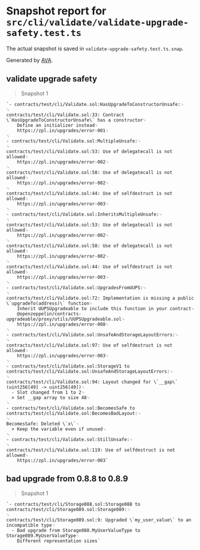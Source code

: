 # Snapshot report for `src/cli/validate/validate-upgrade-safety.test.ts`

The actual snapshot is saved in `validate-upgrade-safety.test.ts.snap`.

Generated by [AVA](https://avajs.dev).

## validate upgrade safety

> Snapshot 1

    `- contracts/test/cli/Validate.sol:HasUpgradeToConstructorUnsafe:␊
    ␊
    contracts/test/cli/Validate.sol:33: Contract \`HasUpgradeToConstructorUnsafe\` has a constructor␊
        Define an initializer instead␊
        https://zpl.in/upgrades/error-001␊
    ␊
    - contracts/test/cli/Validate.sol:MultipleUnsafe:␊
    ␊
    contracts/test/cli/Validate.sol:53: Use of delegatecall is not allowed␊
        https://zpl.in/upgrades/error-002␊
    ␊
    contracts/test/cli/Validate.sol:58: Use of delegatecall is not allowed␊
        https://zpl.in/upgrades/error-002␊
    ␊
    contracts/test/cli/Validate.sol:44: Use of selfdestruct is not allowed␊
        https://zpl.in/upgrades/error-003␊
    ␊
    - contracts/test/cli/Validate.sol:InheritsMultipleUnsafe:␊
    ␊
    contracts/test/cli/Validate.sol:53: Use of delegatecall is not allowed␊
        https://zpl.in/upgrades/error-002␊
    ␊
    contracts/test/cli/Validate.sol:58: Use of delegatecall is not allowed␊
        https://zpl.in/upgrades/error-002␊
    ␊
    contracts/test/cli/Validate.sol:44: Use of selfdestruct is not allowed␊
        https://zpl.in/upgrades/error-003␊
    ␊
    - contracts/test/cli/Validate.sol:UpgradesFromUUPS:␊
    ␊
    contracts/test/cli/Validate.sol:72: Implementation is missing a public \`upgradeTo(address)\` function␊
        Inherit UUPSUpgradeable to include this function in your contract␊
        @openzeppelin/contracts-upgradeable/proxy/utils/UUPSUpgradeable.sol␊
        https://zpl.in/upgrades/error-008␊
    ␊
    - contracts/test/cli/Validate.sol:UnsafeAndStorageLayoutErrors:␊
    ␊
    contracts/test/cli/Validate.sol:97: Use of selfdestruct is not allowed␊
        https://zpl.in/upgrades/error-003␊
    ␊
    - contracts/test/cli/Validate.sol:StorageV1 to contracts/test/cli/Validate.sol:UnsafeAndStorageLayoutErrors:␊
    ␊
    contracts/test/cli/Validate.sol:94: Layout changed for \`__gap\` (uint256[49] -> uint256[49])␊
      - Slot changed from 1 to 2␊
      > Set __gap array to size 48␊
    ␊
    - contracts/test/cli/Validate.sol:BecomesSafe to contracts/test/cli/Validate.sol:BecomesBadLayout:␊
    ␊
    BecomesSafe: Deleted \`x\`␊
      > Keep the variable even if unused␊
    ␊
    - contracts/test/cli/Validate.sol:StillUnsafe:␊
    ␊
    contracts/test/cli/Validate.sol:119: Use of selfdestruct is not allowed␊
        https://zpl.in/upgrades/error-003`

## bad upgrade from 0.8.8 to 0.8.9

> Snapshot 1

    `- contracts/test/cli/Storage088.sol:Storage088 to contracts/test/cli/Storage089.sol:Storage089:␊
    ␊
    contracts/test/cli/Storage089.sol:9: Upgraded \`my_user_value\` to an incompatible type␊
      - Bad upgrade from Storage088.MyUserValueType to Storage089.MyUserValueType␊
        Different representation sizes`

